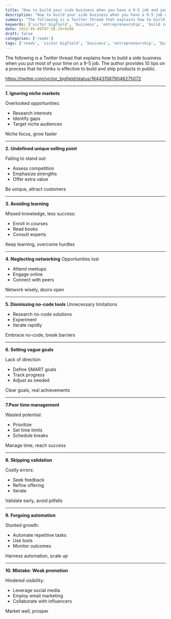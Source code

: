 ```yaml
---
title: "How to build your side business when you have a 9-5 job and you can't code"
description: "How to build your side business when you have a 9-5 job and you can't code? Here are the 10 mistakes to avoid..."
summary: "The following is a Twitter thread that explains how to build a side business when you put most of your time on a 9-5 job."
keywords: ['victor bigfield', 'business', 'entrepreneurship', 'build in public', 'side business']
date: 2023-05-09T07:58:19+0100
draft: false
categories: ['reads']
tags: ['reads', 'victor bigfield', 'business', 'entrepreneurship', 'build in public', 'side business']
---
```


The following is a Twitter thread that explains how to build a side business when you put most of your time on a 9-5 job. The author provides 10 tips on a process that he thinks is effective to build and ship products in public.

https://twitter.com/victor_bigfield/status/1644315879046275072

---

**1. Ignoring niche markets**

Overlooked opportunities:
-  Research interests
-  Identify gaps
-  Target niche audiences

Niche focus, grow faster

---

**2. Undefined unique selling point**

Failing to stand out:
-  Assess competition
-  Emphasize strengths
-  Offer extra value

Be unique, attract customers

---

**3. Avoiding learning**

Missed knowledge, less success:
-  Enroll in courses
-  Read books
-  Consult experts

Keep learning, overcome hurdles

---

**4. Neglecting networking**
 Opportunities lost

-  Attend meetups
-  Engage online
-  Connect with peers

Network wisely, doors open

---

**5. Dismissing no-code tools**
 Unnecessary limitations

-  Research no-code solutions
-  Experiment
-  Iterate rapidly

Embrace no-code, break barriers

---

**6. Setting vague goals**

Lack of direction

-  Define SMART goals
-  Track progress
-  Adjust as needed

Clear goals, real achievements

---

**7.Poor time management**

Wasted potential:
-  Prioritize
-  Set time limits
-  Schedule breaks

Manage time, reach success

---

**8. Skipping validation**

Costly errors:
-  Seek feedback
-  Refine offering
-  Iterate

Validate early, avoid pitfalls

---

**9. Forgoing automation**

Stunted growth:
-  Automate repetitive tasks
-  Use tools
-  Monitor outcomes

Harness automation, scale up

---

**10. Mistake: Weak promotion**

Hindered visibility:
-  Leverage social media
-  Employ email marketing
-  Collaborate with influencers

Market well, prosper